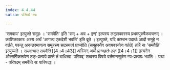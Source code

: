 ```yaml
---
index: 4.4.44
sutra: परिषदो ण्यः

---
```

'समवाय' इत्युक्ते समूहः । 'समवैति' इति 'सम् + अव + इण्' इत्यस्य लट्लकारस्य प्रथमपुरुषैकवचनम् । काशिकाकारः अस्य अर्थं 'आगत्य एकदेशी भवति' इति ब्रूते । इत्युक्ते, यदि कश्चन पदार्थः आदौ समूहे न वर्तते, परन्तु अनन्तरमागत्य समूहस्य सदस्यत्वं प्राप्नोति (समूहस्यैव अवयवरूपेण वर्तते) तर्हि सः 'समवैति' इत्युच्यते । _समवायान् समवैति_ [[4।4।43]]  अस्मिन् अर्थे _प्राग्वहतेः ठक्_ [[4।4।1]]   इत्यनेन औत्सर्गिकरूपेण ठक्-प्रत्यये प्राप्ते तं बाधित्वा 'परिषद्' शब्दस्य विषये वर्तमानसूत्रेण ण्य-प्रत्ययः भवति । यथा - परिषदम् समवैति सः पारिषद्यः । 